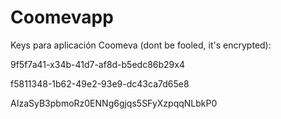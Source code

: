 # Coomevapp

Keys para aplicación Coomeva (dont be fooled, it's encrypted):

9f5f7a41-x34b-41d7-af8d-b5edc86b29x4

f5811348-1b62-49e2-93e9-dc43ca7d65e8

AIzaSyB3pbmoRz0ENNg6gjqs5SFyXzpqqNLbkP0

